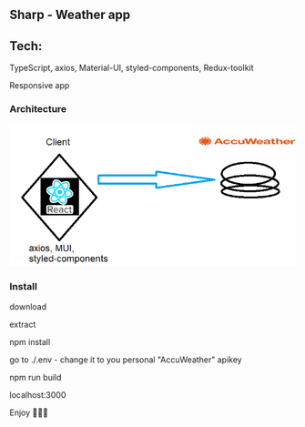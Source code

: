 ## Sharp - Weather app

<h2>Tech:</h2>
<p>TypeScript, axios, Material-UI, styled-components, Redux-toolkit</p>
<p>Responsive app</p>

<h3>Architecture</h3>
<img src="./src/assets/archi.png" alt="Architecture">

<h3>Install</h3>
<p>download</p>
<p>extract</p>
<p>npm install</p>
<p>go to ./.env - change it to you personal "AccuWeather" apikey</p>
<p>npm run build</p>
<p>localhost:3000</p>
<p>Enjoy 🍿🍿🍿</p>
